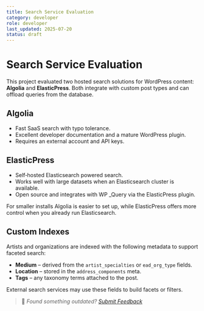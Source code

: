 ```yaml
---
title: Search Service Evaluation
category: developer
role: developer
last_updated: 2025-07-20
status: draft
---
```

# Search Service Evaluation

This project evaluated two hosted search solutions for WordPress content: **Algolia** and **ElasticPress**. Both integrate with custom post types and can offload queries from the database.

## Algolia
- Fast SaaS search with typo tolerance.
- Excellent developer documentation and a mature WordPress plugin.
- Requires an external account and API keys.

## ElasticPress
- Self‑hosted Elasticsearch powered search.
- Works well with large datasets when an Elasticsearch cluster is available.
- Open source and integrates with WP _Query via the ElasticPress plugin.

For smaller installs Algolia is easier to set up, while ElasticPress offers more control when you already run Elasticsearch.

## Custom Indexes

Artists and organizations are indexed with the following metadata to support faceted search:

- **Medium** – derived from the `artist_specialties` or `ead_org_type` fields.
- **Location** – stored in the `address_components` meta.
- **Tags** – any taxonomy terms attached to the post.

External search services may use these fields to build facets or filters.

> 💬 *Found something outdated? [Submit Feedback](feedback.md)*
